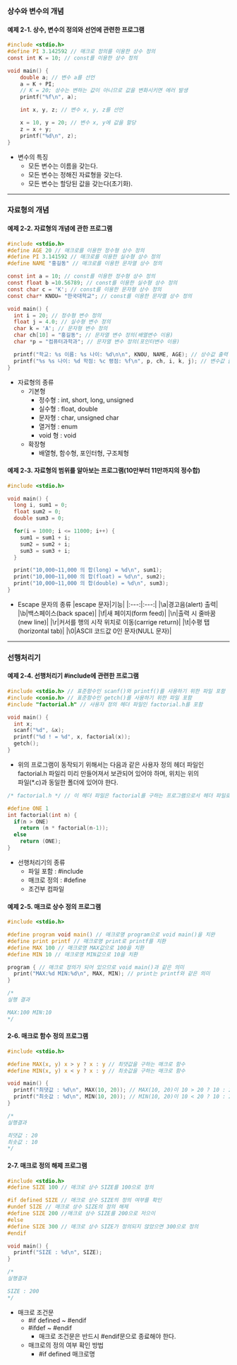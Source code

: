 ### 상수와 변수의 개념

#### 예제 2-1. 상수, 변수의 정의와 선언에 관련한 프로그램

```c
#include <stdio.h>
#define PI 3.142592 // 매크로 정의를 이용한 상수 정의
const int K = 10; // const를 이용한 상수 정의

void main() {
    double a; // 변수 a를 선언
    a = K + PI;
    // K = 20; 상수는 변하는 값이 아니므로 값을 변화시키면 에러 발생
    printf("%f\n", a);

    int x, y, z; // 변수 x, y, z를 선언

    x = 10, y = 20; // 변수 x, y에 값을 할당
    z = x + y;
    printf("%d\n", z);
}
```

- 변수의 특징
  - 모든 변수는 이름을 갖는다.
  - 모든 변수는 정해진 자료형을 갖는다.
  - 모든 변수는 할당된 값을 갖는다(초기화).

---

### 자료형의 개념

#### 예제 2-2. 자료형의 개념에 관한 프로그램

```c
#include <stdio.h>
#define AGE 20 // 매크로를 이용한 정수형 상수 정의
#define PI 3.141592 // 매크로를 이용한 실수형 상수 정의
#define NAME "홍길동" // 매크로를 이용한 문자열 상수 정의

const int a = 10; // const를 이용한 정수형 상수 정의
const float b =10.56789; // const를 이용한 실수형 상수 정의
const char c = 'K'; // const를 이용한 문자형 상수 정의
const char* KNOU= "한국대학교"; // const를 이용한 문자열 상수 정의

void main() {
  int i = 20; // 정수형 변수 정의
  float j = 4.0; // 실수형 변수 정의
  char k = 'A'; // 문자형 변수 정의
  char ch[10] = "홍길동"; // 문자열 변수 정의(배열변수 이용)
  char *p = "컴퓨터과학과"; // 문자열 변수 정의(포인터변수 이용)

  printf("학교: %s 이름: %s 나이: %d\n\n", KNOU, NAME, AGE); // 상수값 출력
  printf("%s %s 나이: %d 학점: %c 평점: %f\n", p, ch, i, k, j); // 변수값 출력
}
```

- 자료형의 종류
  - 기본형
    - 정수형 : int, short, long, unsigned
    - 실수형 : float, double
    - 문자형 : char, unsigned char
    - 열거형 : enum
    - void 형 : void
  - 확장형
    - 배열형, 함수형, 포인터형, 구조체형

#### 예제 2-3. 자료형의 범위를 알아보는 프로그램(10만부터 11만까지의 정수합)

```c
#include <stdio.h>

void main() {
  long i, sum1 = 0;
  float sum2 = 0;
  double sum3 = 0;

  for(i = 1000; i <= 11000; i++) {
    sum1 = sum1 + i;
    sum2 = sum2 + i;
    sum3 = sum3 + i;
  }

  print("10,000~11,000 의 합(long) = %d\n", sum1);
  print("10,000~11,000 의 합(float) = %d\n", sum2);
  print("10,000~11,000 의 합(double) = %d\n", sum3);
}
```

- Escape 문자의 종류
  |escape 문자|기능|
  |:---:|:---:|
  |\a|경고음(alert) 출력|
  |\b|백스페이스(back space)|
  |\f|새 페이지(form feed)|
  |\n|출력 시 줄바꿈(new line)|
  |\r|커서를 행의 시작 위치로 이동(carrige return)|
  |\t|수평 탭(horizontal tab)|
  |\0|ASCII 코드값 0인 문자(NULL 문자)|

---

### 선행처리기

#### 예제 2-4. 선행처리기 #include에 관련한 프로그램

```c
#include <stdio.h> // 표준함수인 scanf()와 printf()를 사용하기 위한 파일 포함
#include <conio.h> // 표준함수인 getch()를 사용하기 위한 파일 포함
#include "factorial.h" // 사용자 정의 헤더 파일인 factorial.h를 포함

void main() {
  int x;
  scanf("%d", &x);
  printf("%d ! = %d", x, factorial(x));
  getch();
}
```

- 위의 프로그램이 동작되기 위해서는 다음과 같은 사용자 정의 헤더 파일인 factorial.h 파일리 미리 만들어져서 보관되어 있어야 하며, 위치는 위의  
  파일(\*.c)과 동일한 폴더에 있어야 한다.

```c
/* factorial.h */ // 이 헤더 파일은 factorial를 구하는 프로그램으로서 헤더 파일로 사용하기 위해 미리 factorial.h로 보관되어 있어야 함

#define ONE 1
int factorial(int n) {
  if(n > ONE)
    return (n * factorial(n-1));
  else
    return (ONE);
}
```

- 선행처리기의 종류
  - 파일 포함 : #include
  - 매크로 정의 : #define
  - 조건부 컴파일

#### 예제 2-5. 매크로 상수 정의 프로그램

```c
#include <stdio.h>

#define program void main() // 매크로명 program으로 void main()을 치완
#define print printf // 매크로명 print로 printf를 치환
#define MAX 100 // 매크로명 MAX값으로 100을 치환
#define MIN 10 // 매크로명 MIN값으로 10을 치환

program { // 매크로 정의가 되어 있으므로 void main()과 같은 의미
  print("MAX:%d MIN:%d\n", MAX, MIN); // print는 printf와 같은 의미
}

/*
실행 결과

MAX:100 MIN:10
*/
```

#### 2-6. 매크로 함수 정의 프로그램

```c
#include <stdio.h>

#define MAX(x, y) x > y ? x : y // 최댓값을 구하는 매크로 함수
#define MIN(x, y) x < y ? x : y // 최솟값을 구하는 매크로 함수

void main() {
  printf("최댓값 : %d\n", MAX(10, 20)); // MAX(10, 20)이 10 > 20 ? 10 : 20으로 치환됨
  printf("최솟값 : %d\n", MIN(10, 20)); // MIN(10, 20)이 10 < 20 ? 10 : 20으로 치환됨
}

/*
실행결과

최댓값 : 20
최솟값 : 10
*/
```

#### 2-7. 매크로 정의 해제 프로그램

```c
#include <stdio.h>
#define SIZE 100 // 매크로 상수 SIZE를 100으로 정의

#if defined SIZE // 매크로 상수 SIZE의 정의 여부를 확인
#undef SIZE // 매크로 상수 SIZE의 정의 해제
#define SIZE 200 //매크로 상수 SIZE를 200으로 저으이
#else
#define SIZE 300 // 매크로 상수 SIZE가 정의되지 않았으면 300으로 정의
#endif

void main() {
  printf("SIZE : %d\n", SIZE);
}

/*
실행결과

SIZE : 200
*/
```

- 매크로 조건문
  - #if defined ~ #endif
  - #ifdef ~ #endif
    - 매크로 조건문은 반드시 #endif문으로 종료해야 한다.
  - 매크로의 정의 여부 확인 방법
    - #if defined 매크로명
